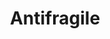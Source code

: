 ---
title: "Antifragile"
bookCover: "/assets/book-covers/antifragile.jpg"
slug: "antifragile"
bookAuthor: "Nicholas Nassim Taleb"
rating: 10
done: false
tags: []
summary: false
detailedNotes: false
amazonLink: ""

---
